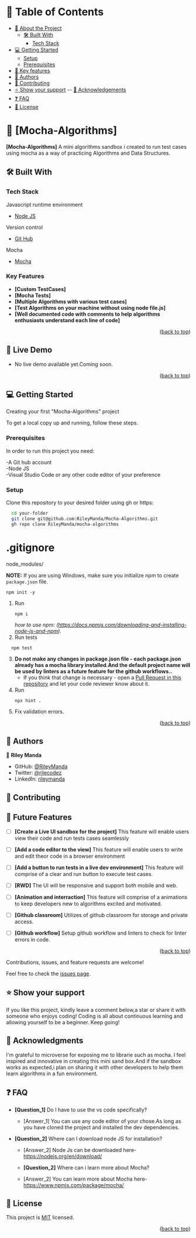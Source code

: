 <a name="readme-top"></a>

# 📗 Table of Contents

- [📖 About the Project](#about-project)
  - [🛠 Built With](#built-with)
    - [Tech Stack](#tech-stack)
- [💻 Getting Started](#getting-started)
  - [Setup](#setup)
  - [Prerequisites](#prerequisites)
- [🔑 Key features](#key-features)
- [👥 Authors](#authors)
- [🤝 Contributing](#contributing)
- [⭐️ Show your support](#support)
  -- [🙏 Acknowledgements](#acknowledgements)
- [❓ FAQ](#faq)
- [📝 License](#license)

# 📖 [Mocha-Algorithms] <a name="Mocha-Algorithms"></a>

**[Mocha-Algorithms]** A mini algorithms sandbox i created to run test cases using mocha as a way of practicing Algorithms and Data Structures.

## 🛠 Built With <a name="built-with"></a>

### Tech Stack <a name="tech-stack"></a>

  <summary>Javascript runtime environment</summary>
  <ul>
    <li><a href="https://nodejs.org/en/">Node JS</a></li>
  </ul>

  <summary>Version control</summary>
  <ul>
    <li><a href="github.com">Git Hub</a></li>
  </ul>

  <summary>Mocha</summary>
  <ul>
    <li><a href="https://www.npmjs.com/package/mocha">Mocha</a></li>
  </ul>
</details>

<!-- Features -->

### Key Features <a name="key-features"></a>

- **[Custom TestCases]**
- **[Mocha Tests]**
- **[Multiple Algorithms with various test cases]**
- **[Test Algorithms on your machine without using node file.js]**
- **[Well documented code with comments to help algorithms enthusiasts understand each line of code]**



<p align="right">(<a href="#readme-top">back to top</a>)</p>

<!-- LIVE DEMO -->

## 🚀 Live Demo <a name="live-demo"></a>
- No live demo available yet.Coming soon.

<p align="right">(<a href="#readme-top">back to top</a>)</p>
<!-- GETTING STARTED -->

## 💻 Getting Started <a name="getting-started"></a>

Creating your first "Mocha-Algorithms" project

To get a local copy up and running, follow these steps.

### Prerequisites

In order to run this project you need:

-A Git hub account
<br>
-Node JS
<br>
-Visual Studio Code or any other code editor of your preference

### Setup

Clone this repository to your desired folder using gh or https:<br>
```sh
  cd your-folder
  git clone git@github.com:RileyManda/Mocha-Algorithms.git
  gh repo clone RileyManda/mocha-algorithms
```

# .gitignore
node_modules/


**NOTE:** If you are using Windows, make sure you initialize npm to create `package.json` file.

```
npm init -y
```

1. Run
   ```
   npm i 
   ```
   _how to use npm: (https://docs.npmjs.com/downloading-and-installing-node-js-and-npm)._
2. Run tests
 ```
   npm test 
   ```
3. **Do not make any changes in package.json file - each package.json already has a mocha library installed.And the default project name will be used by linters as a future feature for the github workflows..**
   - If you think that change is necessary - open a [Pull Request in this repository](../README.md#contributing) and let your code reviewer know about it.
4. Run
   ```
   npx hint .
   ```
5. Fix validation errors.



<p align="right">(<a href="#readme-top">back to top</a>)</p>

## 👥 Authors <a name="authors"></a>

👤 **Riley Manda**

- GitHub: [@RileyManda](https://github.com/RileyManda)
- Twitter: [@rilecodez](https://twitter.com/rilecodez)
- LinkedIn: [rileymanda](https://www.linkedin.com/in/rileymanda/)



## 🤝 Contributing <a name="contributing"></a>

<!-- FUTURE FEATURES -->

## 🔭 Future Features <a name="future-features"></a>

- [ ] **[Create a Live UI sandbox for the project]**
      This feature will enable users view their code and run tests cases seamlessly

- [ ] **[Add a code editor to the view]**
       This feature will enable users to write and edit theor code in a browser environment
- [ ] **[Add a button to run tests in a live dev environment]**
      This feature will comprise of a clear and run button to execute test cases.

- [ ] **[RWD]**
      The UI will be responsive and support both mobile and web.

- [ ] **[Animation and interraction]**
      This feature will comprise of a animations to keep developers new to algorithms excited and motivated.
- [ ] **[Github classroom]**
      Utilizes of github classroom for storage and private access.

- [ ] **[Github workflow]**
      Setup github workflow and linters to check for linter errors in code.

<p align="right">(<a href="#readme-top">back to top</a>)</p>

<!-- CONTRIBUTING -->

Contributions, issues, and feature requests are welcome!

Feel free to check the [issues page](../../issues/).

## ⭐️ Show your support <a name="support"></a>

If you like this project, kindly leave a comment below,a star or  share it with someone who enjoys coding! Coding is all about continuous learning and allowing yourself to be a beginner. Keep going!

<!-- ACKNOWLEDGEMENTS -->

## 🙏 Acknowledgments <a name="Microverse Inc."></a>

I'm grateful to microverse for exposing me to librarie such as mocha. I feel inspired and innovative in creating this mini sand box.And if the sandbox works as expected,i plan on sharing it with other developers to help them learn algorithms in a fun environment.

<!-- FAQ (optional) -->

## ❓ FAQ <a name="faq"></a>

- **[Question_1]**
  Do I have to use the vs code specifically?

  - [Answer_1]
    You can use any code editor of your chose.As long as you have cloned the project and installed the dev dependencies.

- **[Question_2]**
  Where can I download node JS for installation?

  - [Answer_2]
  Node Js can be downloaded here- https://nodejs.org/en/download/

  - **[Question_2]**
  Where can i learn more about Mocha?

  - [Answer_2]
  You can learn more about Mocha here- https://www.npmjs.com/package/mocha/
  <!-- LICENSE -->

## 📝 License <a name="license"></a>

This project is [MIT](https://choosealicense.com/licenses/mit/) licensed.

<p align="right">(<a href="#readme-top">back to top</a>)</p>
